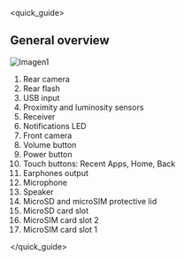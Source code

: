 <quick_guide>
## General overview

![Imagen1](http://static.energysistem.com/images/manuals/42509/55f2a6146e151.jpg)

1.	Rear camera
2.	Rear flash
3.	USB input
4.	Proximity and luminosity sensors
5.	Receiver
6.	Notifications LED
7.	Front camera
8.	Volume button
9.	Power button
10.	Touch buttons: Recent Apps, Home, Back
11.	Earphones output
12.	Microphone
13.	Speaker
14.	MicroSD and microSIM protective lid
15.	MicroSD card slot
16.	MicroSIM card slot 2
17.	MicroSIM card slot 1


</quick_guide>

